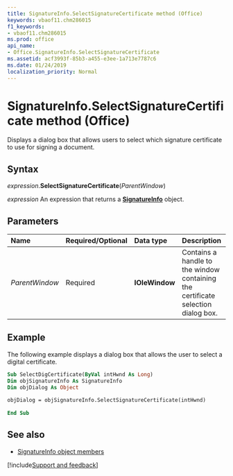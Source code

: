 ```yaml
---
title: SignatureInfo.SelectSignatureCertificate method (Office)
keywords: vbaof11.chm286015
f1_keywords:
- vbaof11.chm286015
ms.prod: office
api_name:
- Office.SignatureInfo.SelectSignatureCertificate
ms.assetid: acf3993f-85b3-a455-e3ee-1a713e7787c6
ms.date: 01/24/2019
localization_priority: Normal
---
```



# SignatureInfo.SelectSignatureCertificate method (Office)

Displays a dialog box that allows users to select which signature certificate to use for signing a document.


## Syntax

_expression_.**SelectSignatureCertificate**(_ParentWindow_)

_expression_ An expression that returns a **[SignatureInfo](Office.SignatureInfo.md)** object.


## Parameters

|Name|Required/Optional|Data type|Description|
|:-----|:-----|:-----|:-----|
| _ParentWindow_|Required|**IOleWindow**|Contains a handle to the window containing the certificate selection dialog box.|

## Example

The following example displays a dialog box that allows the user to select a digital certificate.


```vb
Sub SelectDigCertificate(ByVal intHwnd As Long) 
Dim objSignatureInfo As SignatureInfo 
Dim objDialog As Object 
 
objDialog = objSignatureInfo.SelectSignatureCertificate(intHwnd) 
 
End Sub
```


## See also

- [SignatureInfo object members](overview/Library-Reference/signatureinfo-members-office.md)



[!include[Support and feedback](~/includes/feedback-boilerplate.md)]